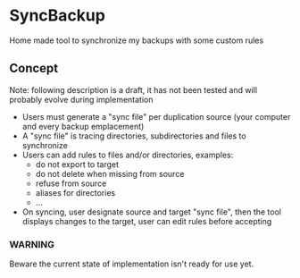# SyncBackup

Home made tool to synchronize my backups with some custom rules

## Concept

Note: following description is a draft, it has not been tested and will probably evolve during implementation

- Users must generate a "sync file" per duplication source (your computer and every backup emplacement)
- A "sync file" is tracing directories, subdirectories and files to synchronize
- Users can add rules to files and/or directories, examples: 
  - do not export to target
  - do not delete when missing from source
  - refuse from source
  - aliases for directories
  - ...
- On syncing, user designate source and target "sync file", then the tool displays changes to the target, user can edit rules before accepting

### WARNING

Beware the current state of implementation isn't ready for use yet.
